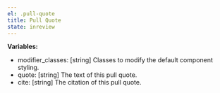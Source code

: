 ```yaml
---
el: .pull-quote
title: Pull Quote
state: inreview
---
```


__Variables:__
* modifier_classes: [string] Classes to modify the default component styling.
* quote: [string] The text of this pull quote.
* cite: [string] The citation of this pull quote.
